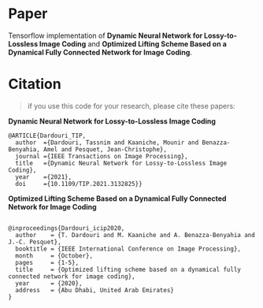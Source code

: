 # Paper
Tensorflow implementation of __Dynamic Neural Network for Lossy-to-Lossless Image Coding__ and __Optimized Lifting Scheme Based on a Dynamical Fully Connected Network for Image Coding__.
# Citation
>if you use this code for your research, please cite these papers:

__Dynamic Neural Network for Lossy-to-Lossless Image Coding__
<pre><code>@ARTICLE{Dardouri_TIP,
  author  ={Dardouri, Tassnim and Kaaniche, Mounir and Benazza-Benyahia, Amel and Pesquet, Jean-Christophe},
  journal ={IEEE Transactions on Image Processing},  
  title   ={Dynamic Neural Network for Lossy-to-Lossless Image Coding},
  year    ={2021},
  doi     ={10.1109/TIP.2021.3132825}}
</code></pre>

__Optimized Lifting Scheme Based on a Dynamical Fully Connected Network for Image Coding__
<pre><code>
@inproceedings{Dardouri_icip2020,
  author    = {T. Dardouri and M. Kaaniche and A. Benazza-Benyahia and J.-C. Pesquet},
  booktitle = {IEEE International Conference on Image Processing},
  month     = {October},
  pages     = {1-5},
  title     = {Optimized lifting scheme based on a dynamical fully connected network for image coding},
  year      = {2020},
  address   = {Abu Dhabi, United Arab Emirates}
}
</code></pre>
